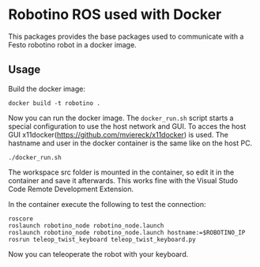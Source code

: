# Robotino ROS used with Docker

This packages provides the base packages used to communicate with a Festo robotino robot in a docker image.

## Usage

Build the docker image:
```
docker build -t robotino .
```

Now you can run the docker image. The `docker_run.sh` script starts a special configuration to use the host network and GUI. To acces the host GUI x11docker(https://github.com/mviereck/x11docker) is used. The hastname and user in the docker container is the same like on the host PC.
```
./docker_run.sh
```
The workspace src folder is mounted in the container, so edit it in the container and save it afterwards. This works fine with the Visual Studo Code Remote Development Extension.

In the container execute the following to test the connection:
```
roscore
roslaunch robotino_node robotino_node.launch
roslaunch robotino_node robotino_node.launch hostname:=$ROBOTINO_IP
rosrun teleop_twist_keyboard teleop_twist_keyboard.py 
```
Now you can teleoperate the robot with your keyboard.